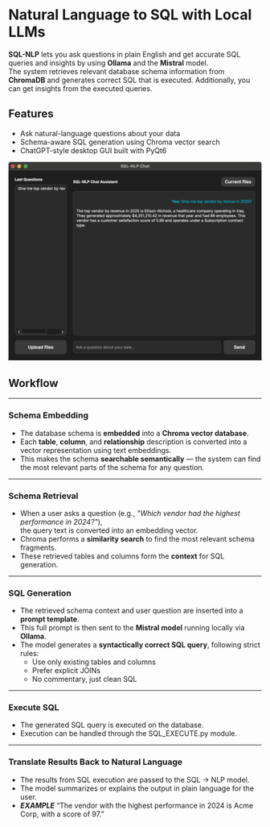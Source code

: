 # Natural Language to SQL with Local LLMs  

**SQL-NLP** lets you ask questions in plain English and get accurate SQL queries and insights by using **Ollama** and the **Mistral** model.  
The system retrieves relevant database schema information from **ChromaDB** and generates correct SQL that is executed. Additionally, you can get insights from the executed queries.  

## Features  

- Ask natural-language questions about your data 
- Schema-aware SQL generation using Chroma vector search  
- ChatGPT-style desktop GUI built with PyQt6  


![The App](Images/GUI_example.png)


## Workflow  
---
### Schema Embedding  
- The database schema is **embedded** into a **Chroma vector database**.  
- Each **table**, **column**, and **relationship** description is converted into a vector representation using text embeddings.  
- This makes the schema **searchable semantically** — the system can find the most relevant parts of the schema for any question.  
---
### Schema Retrieval  
- When a user asks a question (e.g., *"Which vendor had the highest performance in 2024?"*),  
  the query text is converted into an embedding vector.  
- Chroma performs a **similarity search** to find the most relevant schema fragments.  
- These retrieved tables and columns form the **context** for SQL generation.  
---
### SQL Generation  
- The retrieved schema context and user question are inserted into a **prompt template**. 
- This full prompt is then sent to the **Mistral model** running locally via **Ollama**.  
- The model generates a **syntactically correct SQL query**, following strict rules:
  - Use only existing tables and columns  
  - Prefer explicit JOINs  
  - No commentary, just clean SQL 
---
### Execute SQL
- The generated SQL query is executed on the database.
- Execution can be handled through the SQL_EXECUTE.py module.
---
### Translate Results Back to Natural Language
- The results from SQL execution are passed to the SQL → NLP model.
- The model summarizes or explains the output in plain language for the user.
- ***EXAMPLE*** “The vendor with the highest performance in 2024 is Acme Corp, with a score of 97.”
